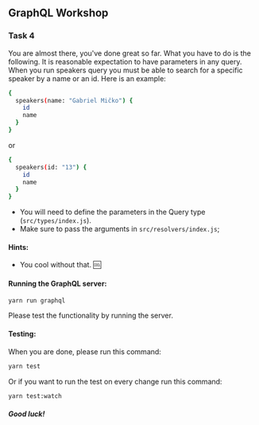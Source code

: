## GraphQL Workshop

### Task 4

You are almost there, you've done great so far. What you have to do is the following. It is reasonable expectation to have parameters in any query. When you run speakers query you must be able to search for a specific speaker by a name or an id. Here is an example:

```bash
{
  speakers(name: "Gabriel Mičko") {
    id
    name
  }
}
```

or

```bash
{
  speakers(id: "13") {
    id
    name
  }
}
```

- You will need to define the parameters in the Query type (`src/types/index.js`).
- Make sure to pass the arguments in `src/resolvers/index.js`;

#### Hints:

- You cool without that. 🆒

#### Running the GraphQL server:

```bash
yarn run graphql
```

Please test the functionality by running the server.

#### Testing:

When you are done, please run this command:

```bash
yarn test
```

Or if you want to run the test on every change run this command:

```bash
yarn test:watch
```

##### Good luck!
